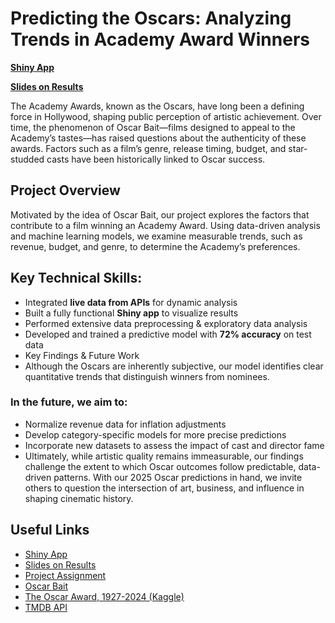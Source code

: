 # Predicting the Oscars: Analyzing Trends in Academy Award Winners

**[Shiny App](https://kellieau.shinyapps.io/OscarAnalyticsPredicts/)** 

**[Slides on Results](https://docs.google.com/presentation/d/13AwKeLGdH38_mfAHixFMGjnA145sTGgpchRszAdy0-M/edit#slide=id.g31e1ee9bb5f_3_953)**

The Academy Awards, known as the Oscars, have long been a defining force in Hollywood, shaping public perception of artistic achievement. Over time, the phenomenon of Oscar Bait—films designed to appeal to the Academy’s tastes—has raised questions about the authenticity of these awards. Factors such as a film’s genre, release timing, budget, and star-studded casts have been historically linked to Oscar success.

## Project Overview
Motivated by the idea of Oscar Bait, our project explores the factors that contribute to a film winning an Academy Award. Using data-driven analysis and machine learning models, we examine measurable trends, such as revenue, budget, and genre, to determine the Academy’s preferences.

## Key Technical Skills:
- Integrated **live data from APIs** for dynamic analysis
- Built a fully functional **Shiny app** to visualize results
- Performed extensive data preprocessing & exploratory data analysis
- Developed and trained a predictive model with **72% accuracy** on test data
- Key Findings & Future Work
- Although the Oscars are inherently subjective, our model identifies clear quantitative trends that distinguish winners from nominees. 

### In the future, we aim to:

- Normalize revenue data for inflation adjustments
- Develop category-specific models for more precise predictions
- Incorporate new datasets to assess the impact of cast and director fame
- Ultimately, while artistic quality remains immeasurable, our findings challenge the extent to which Oscar outcomes follow predictable, data-driven patterns. With our 2025 Oscar predictions in hand, we invite others to question the intersection of art, business, and influence in shaping cinematic history.



## Useful Links
- [Shiny App](https://kellieau.shinyapps.io/OscarAnalyticsPredicts/)
- [Slides on Results](https://docs.google.com/presentation/d/13AwKeLGdH38_mfAHixFMGjnA145sTGgpchRszAdy0-M/edit#slide=id.g31e1ee9bb5f_3_953)
- [Project Assignment](https://m154-comp-stats.netlify.app/project)
- [Oscar Bait](https://en.wikipedia.org/wiki/Oscar_bait)
- [The Oscar Award, 1927-2024 (Kaggle)](https://www.kaggle.com/datasets/unanimad/the-oscar-award)
- [TMDB API](https://developer.themoviedb.org/reference/intro/getting-started)


